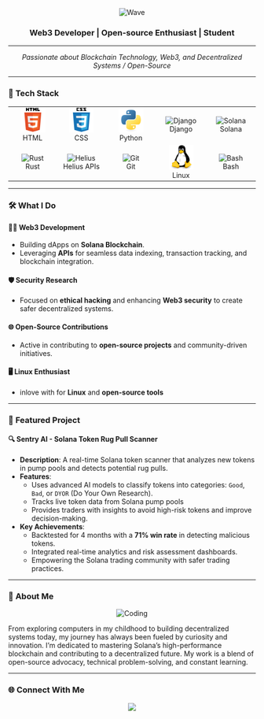 <div align="center">
  <img src="https://user-images.githubusercontent.com/46750750/118325857-f917d400-b4ea-11eb-8506-93e5f5a3a126.gif" alt="Wave" width="30"/>  
  <h3>Web3 Developer | Open-source Enthusiast | Student</h3>
</div>

---

<div align="center">
  <p>
    <em>  
      Passionate about Blockchain Technology, Web3, and Decentralized Systems / Open-Source 
    </em>
  </p>
</div>

---

### 🔧 **Tech Stack**

<div align="center">
  <table>
    <tr>
      <td align="center" width="120"><img src="https://raw.githubusercontent.com/devicons/devicon/master/icons/html5/html5-original-wordmark.svg" alt="HTML" width="50"/><br>HTML</td>
      <td align="center" width="120"><img src="https://raw.githubusercontent.com/devicons/devicon/master/icons/css3/css3-original-wordmark.svg" alt="CSS" width="50"/><br>CSS</td>
      <td align="center" width="120"><img src="https://raw.githubusercontent.com/devicons/devicon/master/icons/python/python-original.svg" alt="Python" width="50"/><br>Python</td>
      <td align="center" width="120"><img src="https://cdn.worldvectorlogo.com/logos/django.svg" alt="Django" width="50"/><br>Django</td>
      <td align="center" width="120"><img src="https://cryptologos.cc/logos/solana-sol-logo.svg?v=025" alt="Solana" width="50"/><br>Solana</td>
    </tr>
    <tr>
      <td align="center" width="120"><img src="https://upload.wikimedia.org/wikipedia/commons/d/d5/Rust_programming_language_black_logo.svg" alt="Rust" width="50"/><br>Rust</td>
      <td align="center" width="120"><img src="https://app.ashbyhq.com/api/images/org-theme-logo/b083f53d-31a9-48fd-98f0-190f8c724c95/696c566d-1b82-4aa8-8acc-8cfdb68841f5.png" alt="Helius" width="50"/><br>Helius APIs</td>
      <td align="center" width="120"><img src="https://www.vectorlogo.zone/logos/git-scm/git-scm-icon.svg" alt="Git" width="50"/><br>Git</td>
      <td align="center" width="120"><img src="https://raw.githubusercontent.com/devicons/devicon/master/icons/linux/linux-original.svg" alt="Linux" width="50"/><br>Linux</td>
      <td align="center" width="120"><img src="https://www.vectorlogo.zone/logos/gnu_bash/gnu_bash-icon.svg" alt="Bash" width="50"/><br>Bash</td>
    </tr>
  </table>
</div>

---

### 🛠️ **What I Do**

#### 🧑‍💻 Web3 Development
- Building dApps on **Solana Blockchain**.
- Leveraging **APIs** for seamless data indexing, transaction tracking, and blockchain integration.

#### 🛡️ Security Research
- Focused on **ethical hacking** and enhancing **Web3 security** to create safer decentralized systems.

#### 🌐 Open-Source Contributions
- Active in contributing to **open-source projects** and community-driven initiatives.

#### 🖥️ Linux Enthusiast
- inlove with for **Linux** and **open-source tools** 




---

### 🌟 **Featured Project**

#### 🔍 **Sentry AI - Solana Token Rug Pull Scanner**
- **Description**: A real-time Solana token scanner that analyzes new tokens in pump pools and detects potential rug pulls.
- **Features**:
  - Uses advanced AI models to classify tokens into categories: `Good`, `Bad`, or `DYOR` (Do Your Own Research).
  - Tracks live token data from Solana pump pools 
  - Provides traders with insights to avoid high-risk tokens and improve decision-making.
- **Key Achievements**:
  - Backtested for 4 months with a **71% win rate** in detecting malicious tokens.
  - Integrated real-time analytics and risk assessment dashboards.
  - Empowering the Solana trading community with safer trading practices.

---

### 📖 **About Me**

<div align="center">
  <img src="https://user-images.githubusercontent.com/46750750/118327398-bf9e9800-b4ed-11eb-81c6-e27a7f1f0cf0.gif" alt="Coding" width="300"/>
</div>

<p>
From exploring computers in my childhood to building decentralized systems today, my journey has always been fueled by curiosity and innovation.  
I’m dedicated to mastering Solana’s high-performance blockchain and contributing to a decentralized future.  
My work is a blend of open-source advocacy, technical problem-solving, and constant learning.
</p>

---

### 🌐 **Connect With Me**

<div align="center">
  <a href="https://www.linkedin.com/in/mahdi-bahlouli/" target="_blank">
    <img src="https://img.shields.io/badge/-LinkedIn-blue?style=for-the-badge&logo=linkedin&logoColor=white"/>
  </a>

</div>
